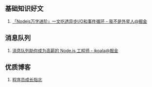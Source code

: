 ## 基础知识好文

1. [「Nodejs万字进阶」一文吃透异步I/O和事件循环 - 我不是外星人@掘金](https://juejin.cn/post/7002106372200333319)





## 消息队列

1. [消息队列助你成为高薪的 Node.js 工程师 - ikoala@掘金](https://juejin.cn/post/6844904003151593479)

## 优质博客

1. [程序员成长指北](http://www.inode.club/node/what.html#node-js-%E7%9A%84%E7%89%B9%E7%82%B9)

